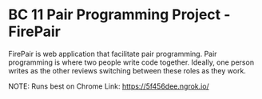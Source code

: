 # BC 11 Pair Programming Project - FirePair

FirePair is web application that facilitate pair programming. Pair programming is where two people write code together. Ideally, one person writes as the other reviews switching between these roles as they work.

NOTE: Runs best on Chrome
Link: https://5f456dee.ngrok.io/
